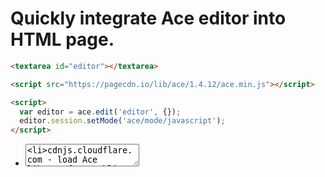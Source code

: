 # Quickly integrate Ace editor into HTML page.

```html
<textarea id="editor"></textarea>

<script src="https://pagecdn.io/lib/ace/1.4.12/ace.min.js"></script>

<script>
  var editor = ace.edit('editor', {});
  editor.session.setMode('ace/mode/javascript');
</script>
```

- <textarea id="editor" - this will be replaced by Ace code editor
- cdnjs.cloudflare.com - load Ace library from public CDN
- ace.edit - init editor
- 'editor' - id of the element to replace with Ace code editor (textarea in our case)
- editor.session.setMode - set syntax highlighter type
- ace/mode/javascript - use JS syntax
